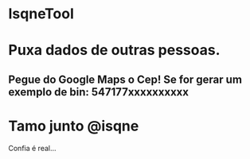 # IsqneTool
# Puxa dados de outras pessoas.
Pegue do Google Maps o Cep!
Se for gerar um exemplo de bin: 547177xxxxxxxxxx
--------------------------------------------------
# Tamo junto @isqne

Confia é real...
